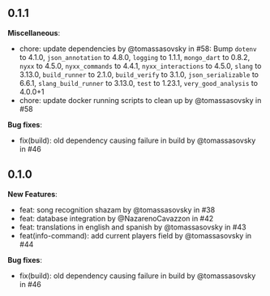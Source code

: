 ## 0.1.1
__Miscellaneous__:
- chore: update dependencies by @tomassasovsky in #58:
  Bump `dotenv` to 4.1.0, `json_annotation` to 4.8.0, `logging` to 1.1.1, `mongo_dart` to 0.8.2, `nyxx` to 4.5.0, `nyxx_commands` to 4.4.1, `nyxx_interactions` to 4.5.0, `slang` to 3.13.0, `build_runner` to 2.1.0, `build_verify` to 3.1.0, `json_serializable` to 6.6.1, `slang_build_runner` to 3.13.0, `test` to 1.23.1, `very_good_analysis` to 4.0.0+1
- chore: update docker running scripts to clean up by @tomassasovsky in #58

__Bug fixes__:
- fix(build): old dependency causing failure in build by @tomassasovsky in #46

## 0.1.0
__New Features__:
- feat: song recognition shazam by @tomassasovsky in #38
- feat: database integration by @NazarenoCavazzon in #42
- feat: translations in english and spanish by @tomassasovsky in #43
- feat(info-command): add current players field by @tomassasovsky in #44

__Bug fixes__:
- fix(build): old dependency causing failure in build by @tomassasovsky in #46
